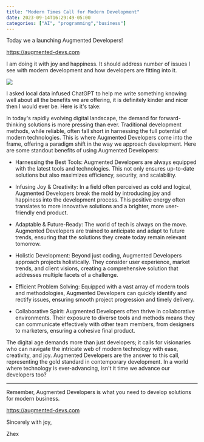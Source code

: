 ```yaml
---
title: "Modern Times Call for Modern Development"
date: 2023-09-14T16:29:49-05:00
categories: ["AI", "programming","business"]
---
```


Today we a launching Augmented Developers!

https://augmented-devs.com

I am doing it with joy and happiness. It should address number of issues I see with modern development and how developers are fitting into it.

![](https://augmented-devs.com/assets/homepage/crypto_face@2700w.jpeg)


I asked local data infused ChatGPT to help me write something knowing well about all the benefits we are offering, it is definitely kinder and nicer then I would ever be. Here is it's take:

In today's rapidly evolving digital landscape, the demand for forward-thinking solutions is more pressing than ever. Traditional development methods, while reliable, often fall short in harnessing the full potential of modern technologies. This is where Augmented Developers come into the frame, offering a paradigm shift in the way we approach development. Here are some standout benefits of using Augmented Developers:

* Harnessing the Best Tools: Augmented Developers are always equipped with the latest tools and technologies. This not only ensures up-to-date solutions but also maximizes efficiency, security, and scalability.

* Infusing Joy & Creativity: In a field often perceived as cold and logical, Augmented Developers break the mold by introducing joy and happiness into the development process. This positive energy often translates to more innovative solutions and a brighter, more user-friendly end product.

* Adaptable & Future-Ready: The world of tech is always on the move. Augmented Developers are trained to anticipate and adapt to future trends, ensuring that the solutions they create today remain relevant tomorrow.

* Holistic Development: Beyond just coding, Augmented Developers approach projects holistically. They consider user experience, market trends, and client visions, creating a comprehensive solution that addresses multiple facets of a challenge.

* Efficient Problem Solving: Equipped with a vast array of modern tools and methodologies, Augmented Developers can quickly identify and rectify issues, ensuring smooth project progression and timely delivery.

* Collaborative Spirit: Augmented Developers often thrive in collaborative environments. Their exposure to diverse tools and methods means they can communicate effectively with other team members, from designers to marketers, ensuring a cohesive final product.

The digital age demands more than just developers; it calls for visionaries who can navigate the intricate web of modern technology with ease, creativity, and joy. Augmented Developers are the answer to this call, representing the gold standard in contemporary development. In a world where technology is ever-advancing, isn't it time we advance our developers too?

-----

Remember, Augmented Developers is what you need to develop solutions for modern business.

https://augmented-devs.com

Sincerely with joy,

Zhex